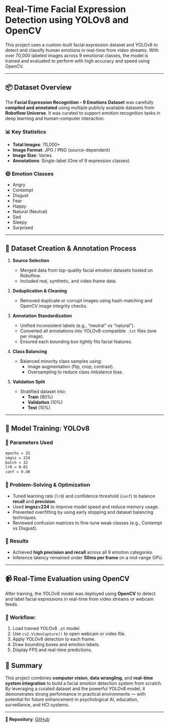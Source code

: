 # Real-Time Facial Expression Detection using YOLOv8 and OpenCV



[](https://github.com/user-attachments/assets/37a77160-1fd9-4ce0-b2c9-9e942a12f436)


This project uses a custom-built facial expression dataset and YOLOv8 to detect and classify human emotions in real-time from video streams. With over 70,000 labeled images across 9 emotional classes, the model is trained and evaluated to perform with high accuracy and speed using OpenCV.

---

## 📦 Dataset Overview

The **Facial Expression Recognition - 9 Emotions Dataset** was carefully **compiled and annotated** using multiple publicly available datasets from **Roboflow Universe**. It was curated to support emotion recognition tasks in deep learning and human-computer interaction.

### 📊 Key Statistics
- **Total Images**: 70,000+
- **Image Format**: JPG / PNG (source-dependent)
- **Image Size**: Varies
- **Annotations**: Single-label (One of 9 expression classes)

### 😄 Emotion Classes
- Angry  
- Contempt  
- Disgust  
- Fear  
- Happy  
- Natural (Neutral)  
- Sad  
- Sleepy  
- Surprised

---

## 🧹 Dataset Creation & Annotation Process

1. **Source Selection**
   - Merged data from top-quality facial emotion datasets hosted on Roboflow.
   - Included real, synthetic, and video frame data.

2. **Deduplication & Cleaning**
   - Removed duplicate or corrupt images using hash-matching and OpenCV image integrity checks.

3. **Annotation Standardization**
   - Unified inconsistent labels (e.g., “neutral” vs “natural”).
   - Converted all annotations into YOLOv8-compatible `.txt` files (one per image).
   - Ensured each bounding box tightly fits facial features.

4. **Class Balancing**
   - Balanced minority class samples using:
     - Image augmentation (flip, crop, contrast).
     - Oversampling to reduce class imbalance bias.

5. **Validation Split**
   - Stratified dataset into:
     - **Train** (80%)
     - **Validation** (10%)
     - **Test** (10%)

---

## 🧠 Model Training: YOLOv8

### 🔧 Parameters Used
```bash
epochs = 25
imgsz = 224
batch = 32
lr0 = 0.01
conf = 0.40
```
### 🧪 Problem-Solving & Optimization
- Tuned learning rate (`lr0`) and confidence threshold (`conf`) to balance **recall** and **precision**.
- Used **imgsz=224** to improve model speed and reduce memory usage.
- Prevented overfitting by using early stopping and dataset balancing techniques.
- Reviewed confusion matrices to fine-tune weak classes (e.g., Contempt vs Disgust).

### 🏁 Results
- Achieved **high precision and recall** across all 9 emotion categories.
- Inference latency remained under **50ms per frame** on a mid-range GPU.

---

## 📹 Real-Time Evaluation using OpenCV

After training, the YOLOv8 model was deployed using **OpenCV** to detect and label facial expressions in real-time from video streams or webcam feeds.

### 🔄 Workflow:
1. Load trained YOLOv8 `.pt` model.
2. Use `cv2.VideoCapture()` to open webcam or video file.
3. Apply YOLOv8 detection to each frame.
4. Draw bounding boxes and emotion labels.
5. Display FPS and real-time predictions.

## 📌 Summary

This project combines **computer vision**, **data wrangling**, and **real-time system integration** to build a facial emotion detection system from scratch. By leveraging a curated dataset and the powerful YOLOv8 model, it demonstrates strong performance in practical environments — with potential for future enhancement in psychological AI, education, surveillance, and HCI systems.

---

**🔗 Repository**: [GitHub](https://github.com/AklimaRimi/Real-time-Facial-Expression-Detection-YOLOv8)

